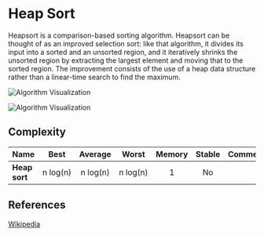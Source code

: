 Heap Sort
=========

Heapsort is a comparison-based sorting algorithm. Heapsort can be thought of as an improved selection sort: like that algorithm, it divides its input into a sorted and an unsorted region, and it iteratively shrinks the unsorted region by extracting the largest element and moving that to the sorted region. The improvement consists of the use of a heap data structure rather than a linear-time search to find the maximum.

![Algorithm Visualization](https://upload.wikimedia.org/wikipedia/commons/1/1b/Sorting_heapsort_anim.gif)

![Algorithm Visualization](https://upload.wikimedia.org/wikipedia/commons/4/4d/Heapsort-example.gif)

Complexity
----------

<table><thead><tr class="header"><th>Name</th><th style="text-align: center;">Best</th><th style="text-align: center;">Average</th><th style="text-align: center;">Worst</th><th style="text-align: center;">Memory</th><th style="text-align: center;">Stable</th><th style="text-align: left;">Comments</th></tr></thead><tbody><tr class="odd"><td><strong>Heap sort</strong></td><td style="text-align: center;">n log(n)</td><td style="text-align: center;">n log(n)</td><td style="text-align: center;">n log(n)</td><td style="text-align: center;">1</td><td style="text-align: center;">No</td><td style="text-align: left;"></td></tr></tbody></table>

References
----------

[Wikipedia](https://en.wikipedia.org/wiki/Heapsort)
